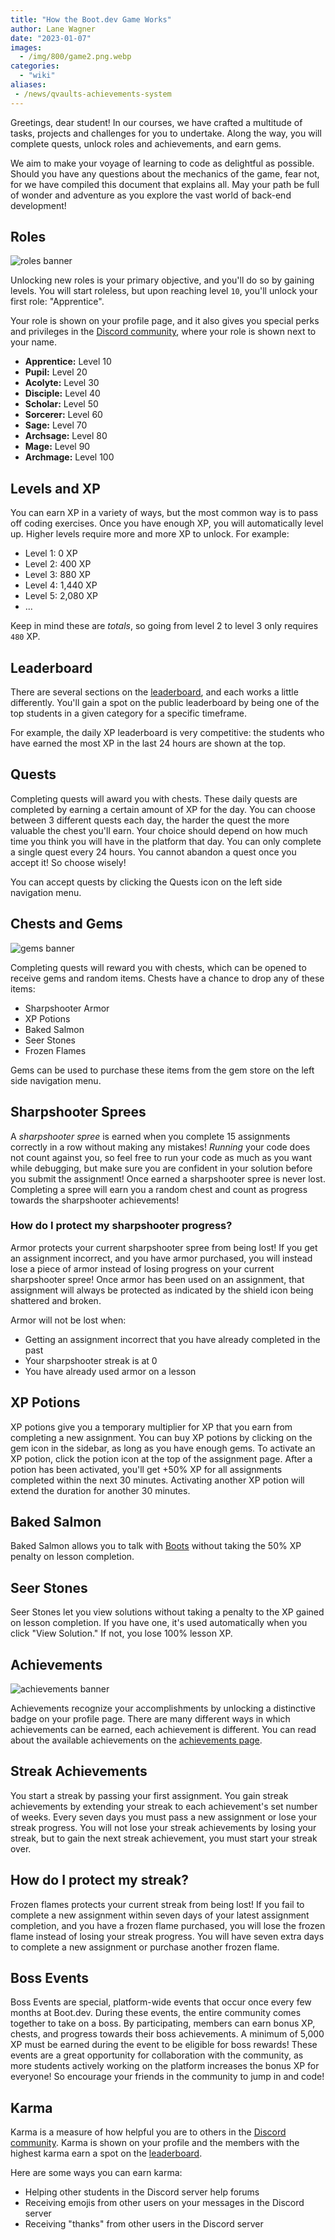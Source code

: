 ```yaml
---
title: "How the Boot.dev Game Works"
author: Lane Wagner
date: "2023-01-07"
images:
  - /img/800/game2.png.webp
categories:
  - "wiki"
aliases:
 - /news/qvaults-achievements-system
---
```


Greetings, dear student! In our courses, we have crafted a multitude of tasks, projects and challenges for you to undertake. Along the way, you will complete quests, unlock roles and achievements, and earn gems.

We aim to make your voyage of learning to code as delightful as possible. Should you have any questions about the mechanics of the game, fear not, for we have compiled this document that explains all. May your path be full of wonder and adventure as you explore the vast world of back-end development!

## Roles

![roles banner](/img/800/rolesbanner.png.webp)

Unlocking new roles is your primary objective, and you'll do so by gaining levels. You will start roleless, but upon reaching level `10`, you'll unlock your first role: "Apprentice".

Your role is shown on your profile page, and it also gives you special perks and privileges in the [Discord community](https://boot.dev/community), where your role is shown next to your name.

* **Apprentice:** Level 10
* **Pupil:** Level 20
* **Acolyte:** Level 30
* **Disciple:** Level 40
* **Scholar:** Level 50
* **Sorcerer:** Level 60
* **Sage:** Level 70
* **Archsage:** Level 80
* **Mage:** Level 90
* **Archmage:** Level 100

## Levels and XP

You can earn XP in a variety of ways, but the most common way is to pass off coding exercises. Once you have enough XP, you will automatically level up. Higher levels require more and more XP to unlock. For example:

* Level 1: 0 XP
* Level 2: 400 XP
* Level 3: 880 XP
* Level 4: 1,440 XP
* Level 5: 2,080 XP
* ...

Keep in mind these are *totals*, so going from level 2 to level 3 only requires `480` XP.

## Leaderboard

There are several sections on the [leaderboard](https://boot.dev/leaderboard), and each works a little differently. You'll gain a spot on the public leaderboard by being one of the top students in a given category for a specific timeframe.

For example, the daily XP leaderboard is very competitive: the students who have earned the most XP in the last 24 hours are shown at the top.

## Quests

Completing quests will award you with chests. These daily quests are completed by earning a certain amount of XP for the day. You can choose between 3 different quests each day, the harder the quest the more valuable the chest you'll earn. Your choice should depend on how much time you think you will have in the platform that day. You can only complete a single quest every 24 hours. You cannot abandon a quest once you accept it! So choose wisely!

You can accept quests by clicking the Quests icon on the left side navigation menu.

## Chests and Gems

![gems banner](/img/800/gemsbanner.png.webp)

Completing quests will reward you with chests, which can be opened to receive gems and random items. Chests have a chance to drop any of these items:

* Sharpshooter Armor
* XP Potions
* Baked Salmon
* Seer Stones
* Frozen Flames

Gems can be used to purchase these items from the gem store on the left side navigation menu.

## Sharpshooter Sprees

A *sharpshooter spree* is earned when you complete 15 assignments correctly in a row without making any mistakes! *Running* your code does not count against you, so feel free to run your code as much as you want while debugging, but make sure you are confident in your solution before you submit the assignment! Once earned a sharpshooter spree is never lost. Completing a spree will earn you a random chest and count as progress towards the sharpshooter achievements!

### How do I protect my sharpshooter progress?

Armor protects your current sharpshooter spree from being lost! If you get an assignment incorrect, and you have armor purchased, you will instead lose a piece of armor instead of losing progress on your current sharpshooter spree! Once armor has been used on an assignment, that assignment will always be protected as indicated by the shield icon being shattered and broken.

Armor will not be lost when: 

* Getting an assignment incorrect that you have already completed in the past 
* Your sharpshooter streak is at 0
* You have already used armor on a lesson

## XP Potions

XP potions give you a temporary multiplier for XP that you earn from completing a new assignment. You can buy XP potions by clicking on the gem icon in the sidebar, as long as you have enough gems. To activate an XP potion, click the potion icon at the top of the assignment page. After a potion has been activated, you'll get +50% XP for all assignments completed within the next 30 minutes. Activating another XP potion will extend the duration for another 30 minutes.

## Baked Salmon

Baked Salmon allows you to talk with [Boots](https://blog.boot.dev/wiki/boots) without taking the 50% XP penalty on lesson completion.

## Seer Stones

Seer Stones let you view solutions without taking a penalty to the XP gained on lesson completion. If you have one, it's used automatically when you click "View Solution." If not, you lose 100% lesson XP.

## Achievements

![achievements banner](/img/800/achievmentsbanner.png.webp)

Achievements recognize your accomplishments by unlocking a distinctive badge on your profile page. There are many different ways in which achievements can be earned, each achievement is different. You can read about the available achievements on the [achievements page](https://boot.dev/achievements).

## Streak Achievements

You start a streak by passing your first assignment. You gain streak achievements by extending your streak to each achievement's set number of weeks. Every seven days you must pass a new assignment or lose your streak progress. You will not lose your streak achievements by losing your streak, but to gain the next streak achievement, you must start your streak over.

## How do I protect my streak?

Frozen flames protects your current streak from being lost! If you fail to complete a new assignment within seven days of your latest assignment completion, and you have a frozen flame purchased, you will lose the frozen flame instead of losing your streak progress. You will have seven extra days to complete a new assignment or purchase another frozen flame.

## Boss Events

Boss Events are special, platform-wide events that occur once every few months at Boot.dev. During these events, the entire community comes together to take on a boss. By participating, members can earn bonus XP, chests, and progress towards their boss achievements. A minimum of 5,000 XP must be earned during the event to be eligible for boss rewards! These events are a great opportunity for collaboration with the community, as more students actively working on the platform increases the bonus XP for everyone! So encourage your friends in the community to jump in and code!

## Karma

Karma is a measure of how helpful you are to others in the [Discord community](https://boot.dev/community). Karma is shown on your profile and the members with the highest karma earn a spot on the [leaderboard](https://boot.dev/leaderboard).

Here are some ways you can earn karma:

* Helping other students in the Discord server help forums
* Receiving emojis from other users on your messages in the Discord server
* Receiving "thanks" from other users in the Discord server
